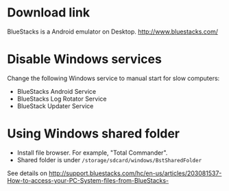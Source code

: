 # Download link

BlueStacks is a Android emulator on Desktop.
<http://www.bluestacks.com/>

# Disable Windows services

Change the following Windows service to manual start for slow computers:

* BlueStacks Android Service
* BlueStacks Log Rotator Service
* BlueStack Updater Service

# Using Windows shared folder

* Install file browser. For example, "Total Commander".
* Shared folder is under `/storage/sdcard/windows/BstSharedFolder`

See details on <http://support.bluestacks.com/hc/en-us/articles/203081537-How-to-access-your-PC-System-files-from-BlueStacks->